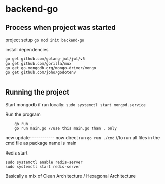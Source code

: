# backend-go

## Process when project was started
project setup
``go mod init backend-go``

install dependencies
```
go get github.com/golang-jwt/jwt/v5
go get github.com/gorilla/mux
go get go.mongodb.org/mongo-driver/mongo
go get github.com/joho/godotenv


```

## Running the project 
Start mongodb if run locally:
```sudo systemctl start mongod.service```

Run the program
```
    go run .
    go run main.go //use this main.go than . only
```

new update------------
now direct run `go run ./cmd` //to
    run all files in the cmd file as package name is main



Redis start
```
sudo systemctl enable redis-server
sudo systemctl start redis-server
```

Basically a mix of Clean Architecture / Hexagonal Architecture
